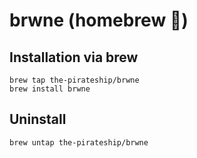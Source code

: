 # brwne (homebrew 🍺)

## Installation via brew
```
brew tap the-pirateship/brwne
brew install brwne
```

## Uninstall
```
brew untap the-pirateship/brwne
```
